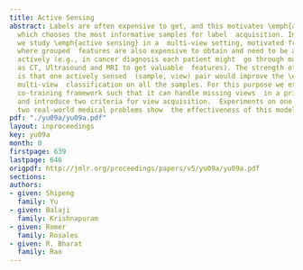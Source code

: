 ```yaml
---
title: Active Sensing
abstract: Labels are often expensive to get, and this motivates \emph{active learning}
  which chooses the most informative samples for label  acquisition. In this paper
  we study \emph{active sensing} in a  multi-view setting, motivated from many problems
  where grouped  features are also expensive to obtain and need to be acquired (or  \emph{sensed})
  actively (e.g., in cancer diagnosis each patient might  go through many tests such
  as CT, Ultrasound and MRI to get valuable  features). The strength of this model
  is that one actively sensed  (sample, view) pair would improve the \emph{joint}
  multi-view  classification on all the samples. For this purpose we extend the  Bayesian
  co-training framework such that it can handle missing views  in a principled way,
  and introduce two criteria for view acquisition.  Experiments on one toy data and
  two real-world medical problems show  the effectiveness of this model.
pdf: "./yu09a/yu09a.pdf"
layout: inproceedings
key: yu09a
month: 0
firstpage: 639
lastpage: 646
origpdf: http://jmlr.org/proceedings/papers/v5/yu09a/yu09a.pdf
sections: 
authors:
- given: Shipeng
  family: Yu
- given: Balaji
  family: Krishnapuram
- given: Romer
  family: Rosales
- given: R. Bharat
  family: Rao
---
```


